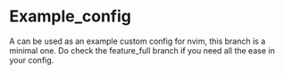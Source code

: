 # Example_config

A can be used as an example custom config for nvim, this branch is a minimal
one. Do check the feature_full branch if you need all the ease in your config.
